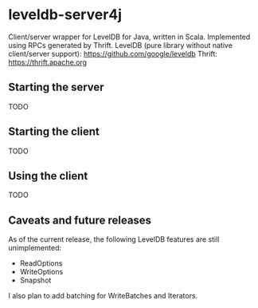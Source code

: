 leveldb-server4j
================

Client/server wrapper for LevelDB for Java, written in Scala. Implemented using RPCs generated by Thrift.
LevelDB (pure library without native client/server support): https://github.com/google/leveldb 
Thrift: https://thrift.apache.org
 
## Starting the server
TODO
 
## Starting the client
TODO

## Using the client
TODO

## Caveats and future releases
As of the current release, the following LevelDB features are still unimplemented: 

- ReadOptions
- WriteOptions
- Snapshot

I also plan to add batching for WriteBatches and Iterators.  